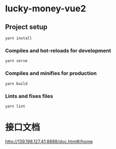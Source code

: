 # lucky-money-vue2

## Project setup
```
yarn install
```

### Compiles and hot-reloads for development
```
yarn serve
```

### Compiles and minifies for production
```
yarn build
```

### Lints and fixes files
```
yarn lint
```

# 接口文档
http://139.198.127.41:8888/doc.html#/home

